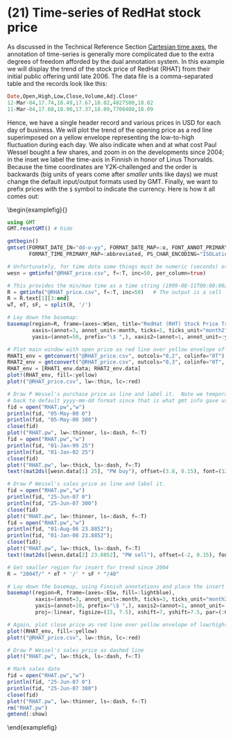 # (21) Time-series of RedHat stock price

As discussed in the Technical Reference Section [Cartesian time axes](https://docs.generic-mapping-tools.org/dev/reference/options.html#cartesian-time-axes),
the annotation of time-series is generally more complicated due to the extra degrees of freedom afforded by
the dual annotation system. In this example we will display the trend of the stock price of RedHat (RHAT)
from their initial public offering until late 2006. The data file is a comma-separated table and the records
look like this:

```julia
Date,Open,High,Low,Close,Volume,Adj.Close*
12-Mar-04,17.74,18.49,17.67,18.02,4827500,18.02
11-Mar-04,17.60,18.90,17.37,18.09,7700400,18.09
```

Hence, we have a single header record and various prices in USD for each day of business. We will plot the
trend of the opening price as a red line superimposed on a yellow envelope representing the low-to-high
fluctuation during each day. We also indicate when and at what cost Paul Wessel bought a few shares, and
zoom in on the developments since 2004; in the inset we label the time-axis in Finnish in honor of
Linus Thorvalds. Because the time coordinates are Y2K-challenged and the order is backwards (big units of
years come after _smaller_ units like days) we must change the default input/output formats used by GMT.
Finally, we want to prefix prices with the `$` symbol to indicate the currency. Here is how it all comes out:


\begin{examplefig}{}
```julia
using GMT
GMT.resetGMT() # hide

gmtbegin()
gmtset(FORMAT_DATE_IN="dd-o-yy", FORMAT_DATE_MAP=:o, FONT_ANNOT_PRIMARY="+10p",
       FORMAT_TIME_PRIMARY_MAP=:abbreviated, PS_CHAR_ENCODING="ISOLatin1+")

# Unfortunately, for time data some things must be numeric (seconds) other time strings
wesn = gmtinfo("@RHAT_price.csv", f=:T, inc=50, per_column=true)

# This provides the min/max time as a time string (1999-08-11T00:00:00/2007-12-31T00:00:00/0.0/300.0)
R = gmtinfo("@RHAT_price.csv", f=:T, inc=50)   # The output is a cell
R = R.text[1][3:end]
wT, eT, sF, = split(R, '/')

# Lay down the basemap:
basemap(region=R, frame=(axes=:WSen, title="RedHat (RHT) Stock Price Trend since IPO", fill=:lightgreen),
        xaxis=(annot=3, annot_unit=:month, ticks=1, ticks_unit="month2"),
        yaxis=(annot=50, prefix="\$ ",), xaxis2=(annot=1, annot_unit=:year), figsize=(22,15), portrait=false)

# Plot main window with open price as red line over yellow envelope of low/highs
RHAT1_env = gmtconvert("@RHAT_price.csv", outcols="0,2", colinfo="0T")
RHAT2_env = gmtconvert("@RHAT_price.csv", outcols="0,3", colinfo="0T", reverse=true, suppress=true)
RHAT_env = [RHAT1_env.data; RHAT2_env.data]
plot!(RHAT_env, fill=:yellow)
plot!("@RHAT_price.csv", lw=:thin, lc=:red)

# Draw P Wessel's purchase price as line and label it.  Note we temporary switch
# back to default yyyy-mm-dd format since that is what gmt info gave us.
fid = open("RHAT.pw","w")
println(fid, "05-May-00 0")
println(fid, "05-May-00 300")
close(fid)
plot!("RHAT.pw", lw=:thinner, ls=:dash, f=:T)
fid = open("RHAT.pw","w")
println(fid, "01-Jan-99 25")
println(fid, "01-Jan-02 25")
close(fid)
plot!("RHAT.pw", lw=:thick, ls=:dash, f=:T)
text!(mat2ds([wesn.data[1] 25], "PW buy"), offset=(3.8, 0.15), font=(12, "Bookman-Demi"), justify=:LB)

# Draw P Wessel's sales price as line and label it.
fid = open("RHAT.pw","w")
println(fid, "25-Jun-07 0")
println(fid, "25-Jun-07 300")
close(fid)
plot!("RHAT.pw", lw=:thinner, ls=:dash, f=:T)
fid = open("RHAT.pw","w")
println(fid, "01-Aug-06 23.8852");
println(fid, "01-Jan-08 23.8852");
close(fid);
plot!("RHAT.pw", lw=:thick, ls=:dash, f=:T)
text!(mat2ds([wesn.data[2] 23.8852], "PW sell"), offset=(-2, 0.15), font=(12, "Bookman-Demi"), justify=:RB)

# Get smaller region for insert for trend since 2004
R = "2004T/" * eT * '/' * sF * "/40"

# Lay down the basemap, using Finnish annotations and place the insert in the upper right
basemap!(region=R, frame=(axes=:ESw, fill=:lightblue),
         xaxis=(annot=3, annot_unit=:month, ticks=3, ticks_unit="month2"),
         yaxis=(annot=10, prefix="\$ ",), xaxis2=(annot=1, annot_unit=:year),
         proj=:linear, figsize=(15, 7.5), xshift=7, yshift=7.5, par=(:GMT_LANGUAGE, :fi))

# Again, plot close price as red line over yellow envelope of low/highs
plot!(RHAT_env, fill=:yellow)
plot!("@RHAT_price.csv", lw=:thin, lc=:red)

# Draw P Wessel's sales price as dashed line
plot!("RHAT.pw", lw=:thick, ls=:dash, f=:T)

# Mark sales date
fid = open("RHAT.pw","w")
println(fid, "25-Jun-07 0")
println(fid, "25-Jun-07 300")
close(fid)
plot!("RHAT.pw", lw=:thinner, ls=:dash, f=:T)
rm("RHAT.pw")
gmtend(:show)
```
\end{examplefig}
